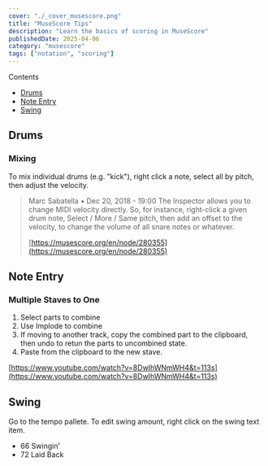 ```yaml
---
cover: "./_cover_musescore.png"
title: "MuseScore Tips"
description: "Learn the basics of scoring in MuseScore"
publishedDate: 2025-04-06
category: "musescore"
tags: ["notation", "scoring"]
---
```


Contents

- [Drums](#drums)
- [Note Entry](#note-entry)
- [Swing](#swing)

## Drums

### Mixing

To mix individual drums (e.g. "kick"), right click a note, select all by pitch, then adjust the velocity.

>Marc Sabatella • Dec 20, 2018 - 19:00
The Inspector allows you to change MIDI velocity directly. So, for instance, right-click a given drum note, Select / More / Same pitch, then add an offset to the velocity, to change the volume of all snare notes or whatever.
>
> [https://musescore.org/en/node/280355](https://musescore.org/en/node/280355)

## Note Entry

### Multiple Staves to One

1. Select parts to combine
2. Use Implode to combine
3. If moving to another track, copy the combined part to the clipboard, then undo to retun the parts to uncombined state.
4. Paste from the clipboard to the new stave.

[https://www.youtube.com/watch?v=8DwIhWNmWH4&t=113s](https://www.youtube.com/watch?v=8DwIhWNmWH4&t=113s)

## Swing

Go to the tempo pallete. To edit swing amount, right click on the swing text item.

- 66 Swingin'
- 72 Laid Back